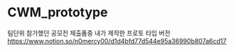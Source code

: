 # CWM_prototype

팀단위 참가했던 공모전 제출품중 내가 제작한 프로토 타입 버전 
https://www.notion.so/n0mercy00/d1d4bfd77d544e95a36990b807a6cd17
